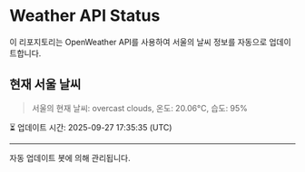 
# Weather API Status

이 리포지토리는 OpenWeather API를 사용하여 서울의 날씨 정보를 자동으로 업데이트합니다.

## 현재 서울 날씨
> 서울의 현재 날씨: overcast clouds, 온도: 20.06°C, 습도: 95%

⏳ 업데이트 시간: 2025-09-27 17:35:35 (UTC)

---
자동 업데이트 봇에 의해 관리됩니다.
